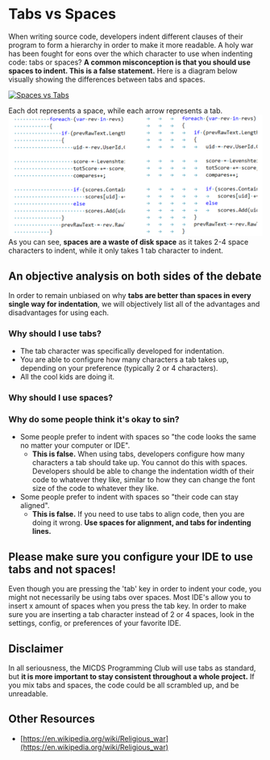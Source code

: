 # Tabs vs Spaces
When writing source code, developers indent different clauses of their program to form a hierarchy in order to make it more readable. A holy war has been fought for eons over the which character to use when indenting code: tabs or spaces? **A common misconception is that you should use spaces to indent. This is a false statement.** Here is a diagram below visually showing the differences between tabs and spaces.

[![Spaces vs Tabs](https://i.ytimg.com/vi/SsoOG6ZeyUI/maxresdefault.jpg)](https://www.youtube.com/watch?v=SsoOG6ZeyUI)


Each dot represents a space, while each arrow represents a tab.
![Tab vs Spaces Diagram](introduction/media/tabs_vs_spaces.png)
As you can see, **spaces are a waste of disk space** as it takes 2-4 space characters to indent, while it only takes 1 tab character to indent.

## An objective analysis on both sides of the debate
In order to remain unbiased on why **tabs are better than spaces in every single way for indentation**, we will objectively list all of the advantages and disadvantages for using each.

### Why should I use tabs?
- The tab character was specifically developed for indentation.
- You are able to configure how many characters a tab takes up, depending on your preference (typically 2 or 4 characters).
- All the cool kids are doing it.

### Why should I use spaces?

### Why do some people think it's okay to sin?
- Some people prefer to indent with spaces so "the code looks the same no matter your computer or IDE".
  - **This is false.** When using tabs, developers configure how many characters a tab should take up. You cannot do this with spaces. Developers should be able to change the indentation width of their code to whatever they like, similar to how they can change the font size of the code to whatever they like.
- Some people prefer to indent with spaces so "their code can stay aligned".
  - **This is false.** If you need to use tabs to align code, then you are doing it wrong. **Use spaces for alignment, and tabs for indenting lines.**

## **Please make sure you configure your IDE to use tabs and not spaces!**
Even though you are pressing the 'tab' key in order to indent your code, you might not necessarily be using tabs over spaces. Most IDE's allow you to insert x amount of spaces when you press the tab key. In order to make sure you are inserting a tab character instead of 2 or 4 spaces, look in the settings, config, or preferences of your favorite IDE.

## Disclaimer
In all seriousness, the MICDS Programming Club will use tabs as standard, but **it is more important to stay consistent throughout a whole project.** If you mix tabs and spaces, the code could be all scrambled up, and be unreadable. 

## Other Resources
- [https://en.wikipedia.org/wiki/Religious_war](https://en.wikipedia.org/wiki/Religious_war)
